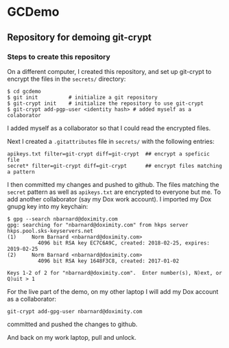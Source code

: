 # GCDemo

## Repository for demoing git-crypt

### Steps to create this repository

On a different computer, I created this repository, and set up git-crypt to 
encrypt the files in the `secrets/` directory:

    $ cd gcdemo
    $ git init          # initialize a git repository
    $ git-crypt init    # initialize the repository to use git-crypt
    $ git-crypt add-pgp-user <identity hash> # added myself as a colaborator
    
I added myself as a collaborator so that I could read the encrypted files.
    
Next I created a `.gitattributes` file in `secrets/` with the following entries:

    apikeys.txt filter=git-crypt diff=git-crypt  ## encrypt a speficic file
    secret* filter=git-crypt diff=git-crypt      ## encrypt files matching a pattern
    

I then committed my changes and pushed to github.  The files matching the `secret` 
pattern as well as `apikeys.txt` are encrypted to everyone but me.  To add another
collaborator (say my Dox work account). I imported my Dox gnupg key into my keychain:

    $ gpg --search nbarnard@doximity.com
    gpg: searching for "nbarnard@doximity.com" from hkps server hkps.pool.sks-keyservers.net
    (1)     Norm Barnard <nbarnard@doximity.com>
              4096 bit RSA key EC7C6A9C, created: 2018-02-25, expires: 2019-02-25
    (2)     Norm Barnard <nbarnard@doximity.com>
              4096 bit RSA key 1648F3C8, created: 2017-01-02

    Keys 1-2 of 2 for "nbarnard@doximity.com".  Enter number(s), N)ext, or Q)uit > 1
    
For the live part of the demo, on my other laptop I will add my Dox account 
as a collaborator:

    git-crypt add-gpg-user nbarnard@doximity.com
    
committed and pushed the changes to github.

And back on my work laptop, pull and unlock.


